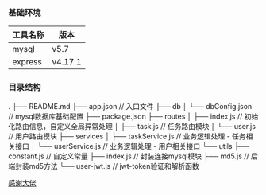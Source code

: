 ### 基础环境



| 工具名称 | 版本    |
| -------- | ------- |
| mysql    | v5.7    |
| express  | v4.17.1 |



### 目录结构
.
├── README.md
├── app.json                               // 入口文件
├── db
│   └── dbConfig.json               // mysql数据库基础配置
├── package.json
├── routes
│   ├── index.js                     	// 初始化路由信息，自定义全局异常处理
│   ├── task.js                      	// 任务路由模块
│   └── user.js                          // 用户路由模块
├── services
│   ├── taskService.js              // 业务逻辑处理 - 任务相关接口
│   └── userService.js              // 业务逻辑处理 - 用户相关接口
└── utils
    ├── constant.js                     // 自定义常量
    ├── index.js                          // 封装连接mysql模块
    ├── md5.js                           // 后端封装md5方法
    └── user-jwt.js                    // jwt-token验证和解析函数



[感谢大佬](https://juejin.im/post/6844904198551666701#heading-16)


